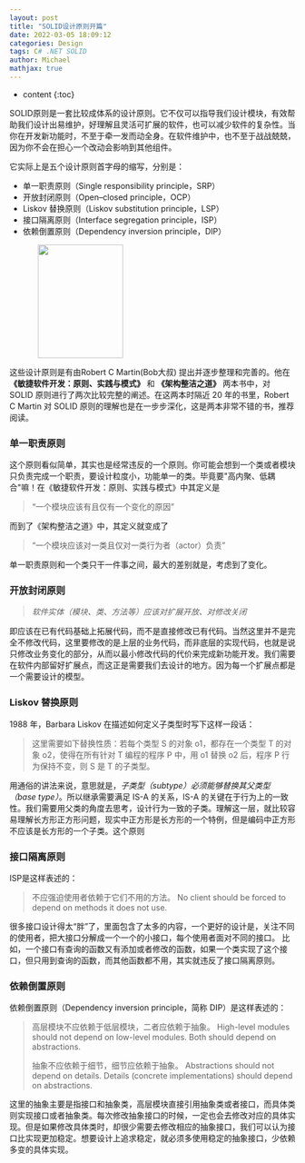 ```yaml
---
layout: post
title: "SOLID设计原则开篇"
date: 2022-03-05 18:09:12
categories: Design
tags: C# .NET SOLID
author: Michael
mathjax: true
---
```


* content
{:toc}

SOLID原则是一套比较成体系的设计原则。它不仅可以指导我们设计模块，有效帮助我们设计出易维护，好理解且灵活可扩展的软件，也可以减少软件的复杂性。当你在开发新功能时，不至于牵一发而动全身。在软件维护中，也不至于战战兢兢，因为你不会在担心一个改动会影响到其他组件。

它实际上是五个设计原则首字母的缩写，分别是：
- 单一职责原则（Single responsibility principle，SRP）
- 开放封闭原则（Open–closed principle，OCP）
- Liskov 替换原则（Liskov substitution principle，LSP）
- 接口隔离原则（Interface segregation principle，ISP）
- 依赖倒置原则（Dependency inversion principle，DIP）

<img style="width:150px;height:200px; margin:0px 50px" src="https://yuanzhitang.github.io/images/bob.jpeg"/>



这些设计原则是有由Robert C Martin(Bob大叔) 提出并逐步整理和完善的。他在 **《敏捷软件开发：原则、实践与模式》** 和 **《架构整洁之道》** 两本书中，对 SOLID 原则进行了两次比较完整的阐述。在这两本时隔近 20 年的书里，Robert C Martin 对 SOLID 原则的理解也是在一步步深化，这是两本非常不错的书，推荐阅读。

### 单一职责原则
这个原则看似简单，其实也是经常违反的一个原则。你可能会想到一个类或者模块只负责完成一个职责，要设计粒度小，功能单一的类。毕竟要"高内聚、低耦合"嘛！在《敏捷软件开发：原则、实践与模式》中其定义是
> “一个模块应该有且仅有一个变化的原因”

而到了《架构整洁之道》中，其定义就变成了
> “一个模块应该对一类且仅对一类行为者（actor）负责”

单一职责原则和一个类只干一件事之间，最大的差别就是，考虑到了变化。
### 开放封闭原则
> *软件实体（模块、类、方法等）应该对扩展开放、对修改关闭*

即应该在已有代码基础上拓展代码，而不是直接修改已有代码。当然这里并不是完全不修改代码，这里要修改的是上层的业务代码，而非底层的实现代码，也就是说只修改业务变化的部分，从而以最小修改代码的代价来完成新功能开发。我们需要在软件内部留好扩展点，而这正是需要我们去设计的地方。因为每一个扩展点都是一个需要设计的模型。
### Liskov 替换原则
1988 年，Barbara Liskov 在描述如何定义子类型时写下这样一段话：

> 这里需要如下替换性质：若每个类型 S 的对象 o1，都存在一个类型 T 的对象 o2，使得在所有针对 T 编程的程序 P 中，用 o1 替换 o2 后，程序 P 行为保持不变，则 S 是 T 的子类型。

用通俗的讲法来说，意思就是，*子类型（subtype）必须能够替换其父类型（base type）*。所以继承需要满足 IS-A 的关系，IS-A 的关键在于行为上的一致性。我们需要用父类的角度去思考，设计行为一致的子类。理解这一层，就比较容易理解长方形正方形问题，现实中正方形是长方形的一个特例，但是编码中正方形不应该是长方形的一个子类。这个原则
### 接口隔离原则
ISP是这样表述的：
> 不应强迫使用者依赖于它们不用的方法。
> No client should be forced to depend on methods it does not use.

很多接口设计得太“胖”了，里面包含了太多的内容，一个更好的设计是，关注不同的使用者，把大接口分解成一个一个的小接口，每个使用者面对不同的接口。
比如，一个接口有查询的函数又有添加或者修改的函数，如果一个类实现了这个接口，但只用到查询的函数，而其他函数都不用，其实就违反了接口隔离原则。
### 依赖倒置原则
依赖倒置原则（Dependency inversion principle，简称 DIP）是这样表述的：
> 高层模块不应依赖于低层模块，二者应依赖于抽象。
> High-level modules should not depend on low-level modules. Both should depend on abstractions.
> 
> 抽象不应依赖于细节，细节应依赖于抽象。
> Abstractions should not depend on details. Details (concrete implementations) should depend on abstractions.

这里的抽象主要是指接口和抽象类，高层模块直接引用抽象类或者接口，而具体类则实现接口或者抽象类。每次修改抽象接口的时候，一定也会去修改对应的具体实现。但是如果修改具体类时，却很少需要去修改相应的抽象接口，我们可以认为接口比实现更加稳定。想要设计上追求稳定，就必须多使用稳定的抽象接口，少依赖多变的具体实现。
